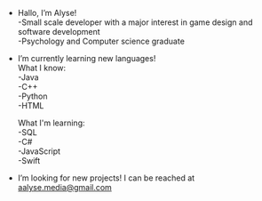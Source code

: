 - Hallo, I’m Alyse!
<br>-Small scale developer with a major interest in game design and software development 
<br>-Psychology and Computer science graduate

- I’m currently learning new languages!
<br> What I know:
<br>-Java
<br>-C++
<br>-Python
<br>-HTML

	What I'm learning:
<br>	-SQL
<br>-C#
<br>-JavaScript
<br>-Swift

- I’m looking for new projects! I can be reached at aalyse.media@gmail.com
<!---
AAlyse/AAlyse is a ✨ special ✨ repository because its `README.md` (this file) appears on your GitHub profile.
You can click the Preview link to take a look at your changes.
--->
